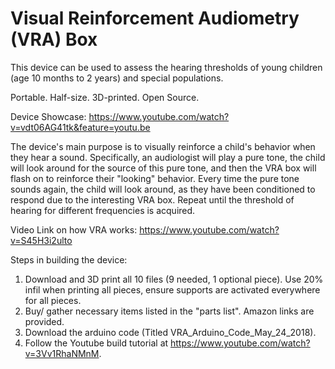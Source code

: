 # Visual Reinforcement Audiometry (VRA) Box

This device can be used to assess the hearing thresholds of young children (age 10 months to 2 years) and special populations.

Portable.  Half-size. 3D-printed.  Open Source. 

Device Showcase: https://www.youtube.com/watch?v=vdt06AG41tk&feature=youtu.be

The device's main purpose is to visually reinforce a child's behavior when they hear a sound. 
Specifically, an audiologist will play a pure tone, the child will look around for the source of this pure tone, 
and then the VRA box will flash on to reinforce their "looking" behavior. 
Every time the pure tone sounds again, the child will look around, 
as they have been conditioned to respond due to the interesting VRA box. 
Repeat until the threshold of hearing for different frequencies is acquired.

Video Link on how VRA works: https://www.youtube.com/watch?v=S45H3i2ulto

Steps in building the device:

1) Download and 3D print all 10 files (9 needed, 1 optional piece).  Use 20% infil when printing all pieces, ensure supports are activated everywhere for all pieces.
2) Buy/ gather necessary items listed in the "parts list". Amazon links are provided.
3) Download the arduino code (Titled VRA_Arduino_Code_May_24_2018).
4) Follow the Youtube build tutorial at https://www.youtube.com/watch?v=3Vv1RhaNMnM. 
